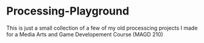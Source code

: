# Processing-Playground

This is just a small collection of a few of my old processcing projects I made for a Media Arts and Game Developement Course (MAGD 210)

